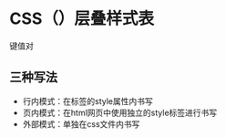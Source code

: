 # CSS（）层叠样式表

键值对

## 三种写法

- 行内模式：在标签的style属性内书写
- 页内模式：在html网页中使用独立的style标签进行书写
- 外部模式：单独在css文件内书写
